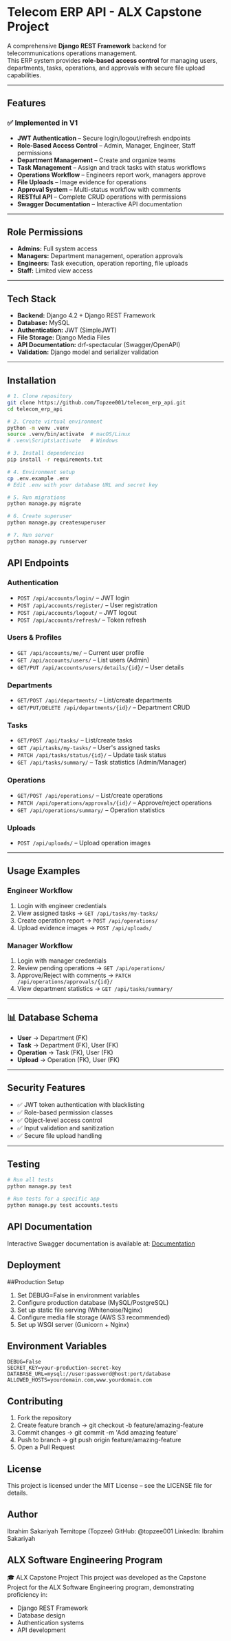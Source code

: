 # Telecom ERP API - ALX Capstone Project

A comprehensive **Django REST Framework** backend for telecommunications operations management.  
This ERP system provides **role-based access control** for managing users, departments, tasks, operations, and approvals with secure file upload capabilities.

---

## Features

### ✅ Implemented in V1
- **JWT Authentication** – Secure login/logout/refresh endpoints  
- **Role-Based Access Control** – Admin, Manager, Engineer, Staff permissions  
- **Department Management** – Create and organize teams  
- **Task Management** – Assign and track tasks with status workflows  
- **Operations Workflow** – Engineers report work, managers approve  
- **File Uploads** – Image evidence for operations  
- **Approval System** – Multi-status workflow with comments  
- **RESTful API** – Complete CRUD operations with permissions  
- **Swagger Documentation** – Interactive API documentation  

---

## Role Permissions

- **Admins:** Full system access  
- **Managers:** Department management, operation approvals  
- **Engineers:** Task execution, operation reporting, file uploads  
- **Staff:** Limited view access  

---

## Tech Stack

- **Backend:** Django 4.2 + Django REST Framework  
- **Database:** MySQL  
- **Authentication:** JWT (SimpleJWT)  
- **File Storage:** Django Media Files  
- **API Documentation:** drf-spectacular (Swagger/OpenAPI)  
- **Validation:** Django model and serializer validation  

---

## Installation

```bash
# 1. Clone repository
git clone https://github.com/Topzee001/telecom_erp_api.git
cd telecom_erp_api

# 2. Create virtual environment
python -m venv .venv
source .venv/bin/activate  # macOS/Linux
# .venv\Scripts\activate   # Windows

# 3. Install dependencies
pip install -r requirements.txt

# 4. Environment setup
cp .env.example .env
# Edit .env with your database URL and secret key

# 5. Run migrations
python manage.py migrate

# 6. Create superuser
python manage.py createsuperuser

# 7. Run server
python manage.py runserver
```
## API Endpoints

### Authentication
- `POST /api/accounts/login/` – JWT login  
- `POST /api/accounts/register/` – User registration  
- `POST /api/accounts/logout/` – JWT logout  
- `POST /api/accounts/refresh/` – Token refresh  

### Users & Profiles
- `GET /api/accounts/me/` – Current user profile  
- `GET /api/accounts/users/` – List users (Admin)  
- `GET/PUT /api/accounts/users/details/{id}/` – User details  

### Departments
- `GET/POST /api/departments/` – List/create departments  
- `GET/PUT/DELETE /api/departments/{id}/` – Department CRUD  

### Tasks
- `GET/POST /api/tasks/` – List/create tasks  
- `GET /api/tasks/my-tasks/` – User's assigned tasks  
- `PATCH /api/tasks/status/{id}/` – Update task status  
- `GET /api/tasks/summary/` – Task statistics (Admin/Manager)  

### Operations
- `GET/POST /api/operations/` – List/create operations  
- `PATCH /api/operations/approvals/{id}/` – Approve/reject operations  
- `GET /api/operations/summary/` – Operation statistics  

### Uploads
- `POST /api/uploads/` – Upload operation images  

---

## Usage Examples

### Engineer Workflow
1. Login with engineer credentials  
2. View assigned tasks → `GET /api/tasks/my-tasks/`  
3. Create operation report → `POST /api/operations/`  
4. Upload evidence images → `POST /api/uploads/`  

### Manager Workflow
1. Login with manager credentials  
2. Review pending operations → `GET /api/operations/`  
3. Approve/Reject with comments → `PATCH /api/operations/approvals/{id}/`  
4. View department statistics → `GET /api/tasks/summary/`  

---

## 📊 Database Schema
- **User** → Department (FK)  
- **Task** → Department (FK), User (FK)  
- **Operation** → Task (FK), User (FK)  
- **Upload** → Operation (FK), User (FK)  

---

## Security Features
- ✅ JWT token authentication with blacklisting  
- ✅ Role-based permission classes  
- ✅ Object-level access control  
- ✅ Input validation and sanitization  
- ✅ Secure file upload handling  

---

## Testing

```bash
# Run all tests
python manage.py test

# Run tests for a specific app
python manage.py test accounts.tests
```
## API Documentation
Interactive Swagger documentation is available at:
[Documentation](https://telecom-erp-api.onrender.com/api/swagger/)

## Deployment

##Production Setup

1. Set DEBUG=False in environment variables
2. Configure production database (MySQL/PostgreSQL)
3. Set up static file serving (Whitenoise/Nginx)
4. Configure media file storage (AWS S3 recommended)
5. Set up WSGI server (Gunicorn + Nginx)
   
## Environment Variables
```
DEBUG=False
SECRET_KEY=your-production-secret-key
DATABASE_URL=mysql://user:password@host:port/database
ALLOWED_HOSTS=yourdomain.com,www.yourdomain.com
```

## Contributing
1. Fork the repository
2. Create feature branch → git checkout -b feature/amazing-feature
3. Commit changes → git commit -m 'Add amazing feature'
4. Push to branch → git push origin feature/amazing-feature
5. Open a Pull Request
   
## License
This project is licensed under the MIT License – see the LICENSE file for details.

## Author
Ibrahim Sakariyah Temitope (Topzee)
GitHub: @topzee001
LinkedIn: Ibrahim Sakariyah

## ALX Software Engineering Program
🎓 ALX Capstone Project
This project was developed as the Capstone Project for the ALX Software Engineering program, demonstrating proficiency in:
- Django REST Framework
- Database design
- Authentication systems
- API development
